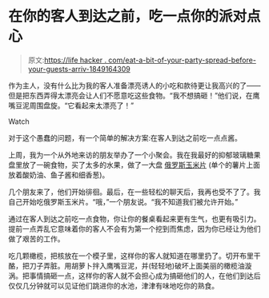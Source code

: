 # 在你的客人到达之前，吃一点你的派对点心

> 原文:[https://life hacker . com/eat-a-bit-of-your-party-spread-before-your-guests-arriv-1849164309](https://lifehacker.com/eat-a-bit-of-your-party-spread-before-your-guests-arriv-1849164309)

作为主人，没有什么比为我的客人准备漂亮诱人的小吃和款待更让我高兴的了——但是把东西弄得太漂亮会让人们不愿意吃这些食物。“我不想搞砸！”他们说，在鹰嘴豆泥周围盘旋。“它看起来太漂亮了！”

Watch

对于这个愚蠢的问题，有一个简单的解决方案:在客人到达之前吃一点点酱。

上周，我为一个从外地来访的朋友举办了一个小聚会。我在我最好的抑郁玻璃糖果盘里放了一碗食物，买了太多的水果，做了一大盘 [俄罗斯玉米片](https://lifehacker.com/caviar-belongs-on-potato-chips-1849073840) (单个的薯片上面放着酸奶油、鱼子酱和细香葱)。

几个朋友来了，他们开始徘徊。最后，在一些轻松的聊天后，我再也受不了了。我自己开始吃俄罗斯玉米片。“哦，”一个朋友说。“我不知道我们被允许开始。”

通过在客人到达之前吃一点食物，你让你的餐桌看起来更有生气，也更有吸引力。提前一点弄乱它意味着你的客人不会有为第一个挖到而焦虑，因为你已经让为他们做了艰苦的工作。

吃几颗橄榄，把核放在一个模子里，这样你的客人就知道在哪里扔了。切开布里干酪，把刀子弄脏。用胡萝卜拌入鹰嘴豆泥，并(轻轻地)破坏上面美丽的橄榄油漩涡。把事情搞砸一点，这样你的客人就不会担心成为搞砸他们的人，在他们到达后仅仅几分钟就可以见证他们跳进你的水池，津津有味地吃你的熟食。